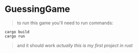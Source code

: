 # GuessingGame

> to run this game you'll need to run commands:
```
cargo build
cargo run
```
> and it should work
> *actually this is my first project in rust*
